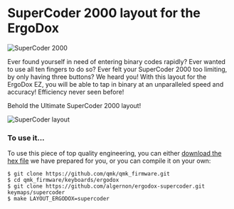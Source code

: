SuperCoder 2000 layout for the ErgoDox
==================================================

![SuperCoder 2000](https://i.imgur.com/6dcU9VY.jpg)

Ever found yourself in need of entering binary codes rapidly? Ever wanted to use
all ten fingers to do so? Ever felt your SuperCoder 2000 too limiting, by only
having three buttons? We heard you! With this layout for the ErgoDox EZ, you
will be able to tap in binary at an unparalleled speed and accuracy! Efficiency
never seen before!

Behold the Ultimate SuperCoder 2000 layout!

![SuperCoder layout](https://i.imgur.com/Ymzlr9G.png)

### To use it...

To use this piece of top quality engineering, you can either
[download the hex file][hex] we have prepared for you, or you can compile it on
your own:

 [hex]: https://raw.githubusercontent.com/algernon/ergodox-supercoder/master/supercoder.hex

```
$ git clone https://github.com/qmk/qmk_firmware.git
$ cd qmk_firmware/keyboards/ergodox
$ git clone https://github.com/algernon/ergodox-supercoder.git keymaps/supercoder
$ make LAYOUT_ERGODOX=supercoder
```
